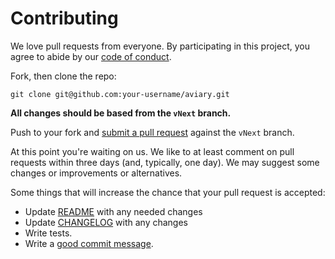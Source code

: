 # Contributing

We love pull requests from everyone. By participating in this project, you
agree to abide by our [code of conduct](CODE_OF_CONDUCT.md).

Fork, then clone the repo:

    git clone git@github.com:your-username/aviary.git

**All changes should be based from the `vNext` branch.**

Push to your fork and [submit a pull request](https://github.com/michaeljolley/vscode-twitch-themer/compare/) against the `vNext` branch.

At this point you're waiting on us. We like to at least comment on pull requests
within three days (and, typically, one day). We may suggest
some changes or improvements or alternatives.

Some things that will increase the chance that your pull request is accepted:

* Update [README](README.md) with any needed changes
* Update [CHANGELOG](CHANGELOG.md) with any changes
* Write tests.
* Write a [good commit message](http://tbaggery.com/2008/04/19/a-note-about-git-commit-messages.html).
